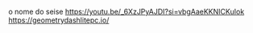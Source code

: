 o nome do seise <a> <https://youtu.be/_6XzJPyAJDI?si=vbgAaeKKNICKuIok>
https://geometrydashlitepc.io/
